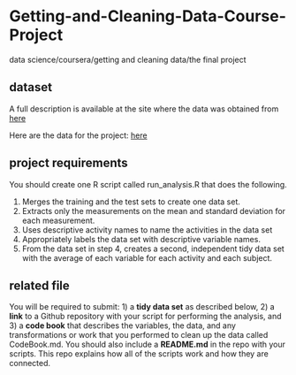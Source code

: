 # Getting-and-Cleaning-Data-Course-Project
data science/coursera/getting and cleaning data/the final project

## dataset
A full description is available at the site where the data was obtained from [here](http://archive.ics.uci.edu/ml/datasets/Human+Activity+Recognition+Using+Smartphones) 

Here are the data for the project: [here](https://d396qusza40orc.cloudfront.net/getdata%2Fprojectfiles%2FUCI%20HAR%20Dataset.zip)


## project requirements
You should create one R script called run_analysis.R that does the following. 
1. Merges the training and the test sets to create one data set.
2. Extracts only the measurements on the mean and standard deviation for each measurement. 
3. Uses descriptive activity names to name the activities in the data set
4. Appropriately labels the data set with descriptive variable names. 
5. From the data set in step 4, creates a second, independent tidy data set with the average of each variable for each activity and each subject.

## related file
You will be required to submit: 1) a **tidy data set** as described below, 2) a **link** to a Github repository with your script for performing the analysis, and 3) a **code book** that describes the variables, the data, and any transformations or work that you performed to clean up the data called CodeBook.md. You should also include a **README.md** in the repo with your scripts. This repo explains how all of the scripts work and how they are connected.
